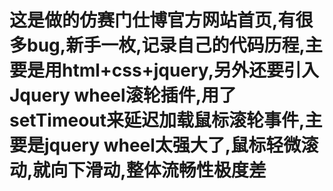 # 这是做的仿赛门仕博官方网站首页,有很多bug,新手一枚,记录自己的代码历程,主要是用html+css+jquery,另外还要引入Jquery wheel滚轮插件,用了setTimeout来延迟加载鼠标滚轮事件,主要是jquery wheel太强大了,鼠标轻微滚动,就向下滑动,整体流畅性极度差
 
